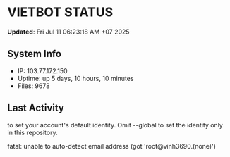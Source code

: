 # VIETBOT STATUS
**Updated**: Fri Jul 11 06:23:18 AM +07 2025

## System Info
- IP: 103.77.172.150
- Uptime: up 5 days, 10 hours, 10 minutes
- Files: 9678

## Last Activity

to set your account's default identity.
Omit --global to set the identity only in this repository.

fatal: unable to auto-detect email address (got 'root@vinh3690.(none)')
